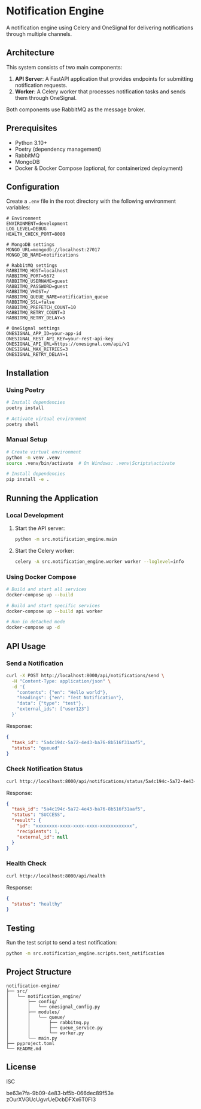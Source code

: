 # Notification Engine

A notification engine using Celery and OneSignal for delivering notifications through multiple channels.

## Architecture

This system consists of two main components:

1. **API Server**: A FastAPI application that provides endpoints for submitting notification requests.
2. **Worker**: A Celery worker that processes notification tasks and sends them through OneSignal.

Both components use RabbitMQ as the message broker.

## Prerequisites

- Python 3.10+
- Poetry (dependency management)
- RabbitMQ
- MongoDB
- Docker & Docker Compose (optional, for containerized deployment)

## Configuration

Create a `.env` file in the root directory with the following environment variables:

```
# Environment
ENVIRONMENT=development
LOG_LEVEL=DEBUG
HEALTH_CHECK_PORT=8080

# MongoDB settings
MONGO_URL=mongodb://localhost:27017
MONGO_DB_NAME=notifications

# RabbitMQ settings
RABBITMQ_HOST=localhost
RABBITMQ_PORT=5672
RABBITMQ_USERNAME=guest
RABBITMQ_PASSWORD=guest
RABBITMQ_VHOST=/
RABBITMQ_QUEUE_NAME=notification_queue
RABBITMQ_SSL=false
RABBITMQ_PREFETCH_COUNT=10
RABBITMQ_RETRY_COUNT=3
RABBITMQ_RETRY_DELAY=5

# OneSignal settings
ONESIGNAL_APP_ID=your-app-id
ONESIGNAL_REST_API_KEY=your-rest-api-key
ONESIGNAL_API_URL=https://onesignal.com/api/v1
ONESIGNAL_MAX_RETRIES=3
ONESIGNAL_RETRY_DELAY=1
```

## Installation

### Using Poetry

```bash
# Install dependencies
poetry install

# Activate virtual environment
poetry shell
```

### Manual Setup

```bash
# Create virtual environment
python -m venv .venv
source .venv/bin/activate  # On Windows: .venv\Scripts\activate

# Install dependencies
pip install -e .
```

## Running the Application

### Local Development

1. Start the API server:

   ```bash
   python -m src.notification_engine.main
   ```

2. Start the Celery worker:
   ```bash
   celery -A src.notification_engine.worker worker --loglevel=info
   ```

### Using Docker Compose

```bash
# Build and start all services
docker-compose up --build

# Build and start specific services
docker-compose up --build api worker

# Run in detached mode
docker-compose up -d
```

## API Usage

### Send a Notification

```bash
curl -X POST http://localhost:8000/api/notifications/send \
  -H "Content-Type: application/json" \
  -d '{
    "contents": {"en": "Hello world"},
    "headings": {"en": "Test Notification"},
    "data": {"type": "test"},
    "external_ids": ["user123"]
  }'
```

Response:

```json
{
  "task_id": "5a4c194c-5a72-4e43-ba76-8b516f31aaf5",
  "status": "queued"
}
```

### Check Notification Status

```bash
curl http://localhost:8000/api/notifications/status/5a4c194c-5a72-4e43-ba76-8b516f31aaf5
```

Response:

```json
{
  "task_id": "5a4c194c-5a72-4e43-ba76-8b516f31aaf5",
  "status": "SUCCESS",
  "result": {
    "id": "xxxxxxxx-xxxx-xxxx-xxxx-xxxxxxxxxxxx",
    "recipients": 1,
    "external_id": null
  }
}
```

### Health Check

```bash
curl http://localhost:8000/api/health
```

Response:

```json
{
  "status": "healthy"
}
```

## Testing

Run the test script to send a test notification:

```bash
python -m src.notification_engine.scripts.test_notification
```

## Project Structure

```
notification-engine/
├── src/
│   └── notification_engine/
│       ├── config/
│       │   └── onesignal_config.py
│       ├── modules/
│       │   └── queue/
│       │       ├── rabbitmq.py
│       │       ├── queue_service.py
│       │       └── worker.py
│       └── main.py
├── pyproject.toml
└── README.md
```

## License

ISC

be63e7fa-9b09-4e83-bf5b-066dec89f53e
zOurXVGUcUgvrUeDcbDFXx6T0FI3
